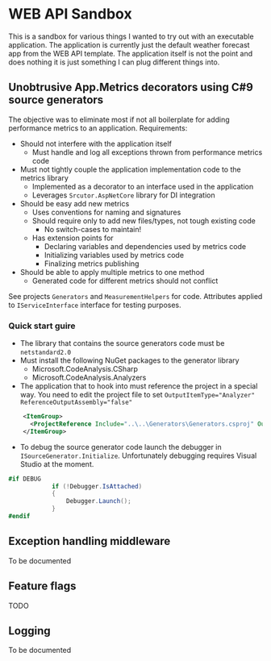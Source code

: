 # WEB API Sandbox

This is a sandbox for various things I wanted to try out with an executable application.
The application is currently just the default weather forecast app from the WEB API template. The application itself is not the point and does nothing it is just something I can plug different things into.

## Unobtrusive App.Metrics decorators using C#9 source generators

The objective was to eliminate most if not all boilerplate for adding performance metrics to an application. Requirements:
* Should not interfere with the application itself
  * Must handle and log all exceptions thrown from performance metrics code
* Must not tightly couple the application implementation code to the metrics library
  * Implemented as a decorator to an interface used in the application
  * Leverages `Srcutor.AspNetCore` library for DI integration
* Should be easy add new metrics
  * Uses conventions for naming and signatures
  * Should require only to add new files/types, not tough existing code
    * No switch-cases to maintain!
  * Has extension points for
    * Declaring variables and dependencies used by metrics code
    * Initializing variables used by metrics code
    * Finalizing metrics publishing
* Should be able to apply multiple metrics to one method
  * Generated code for different metrics should not conflict

See projects `Generators` and `MeasurementHelpers` for code. Attributes applied to `IServiceInterface` interface for testing purposes.

### Quick start guire
* The library that contains the source generators code must be `netstandard2.0`
* Must install the following NuGet packages to the generator library
  * Microsoft.CodeAnalysis.CSharp
  * Microsoft.CodeAnalysis.Analyzers
* The application that to hook into must reference the project in a special way. You need to edit the project file to set `OutputItemType="Analyzer" ReferenceOutputAssembly="false"`
```xml
    <ItemGroup>
      <ProjectReference Include="..\..\Generators\Generators.csproj" OutputItemType="Analyzer" ReferenceOutputAssembly="false" />
    </ItemGroup>
```
* To debug the source generator code launch the debugger in `ISourceGenerator.Initialize`. Unfortunately debugging requires Visual Studio at the moment.
```c#
#if DEBUG
            if (!Debugger.IsAttached)
            {
                Debugger.Launch();
            }
#endif
```
 

## Exception handling middleware
To be documented

## Feature flags
TODO

## Logging
To be documented